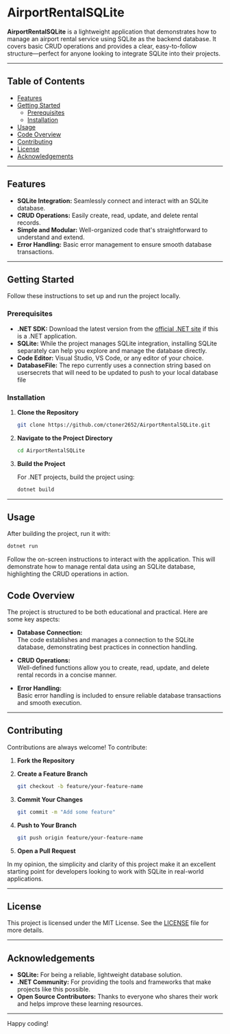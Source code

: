 # AirportRentalSQLite

**AirportRentalSQLite** is a lightweight application that demonstrates how to manage an airport rental service using SQLite as the backend database. It covers basic CRUD operations and provides a clear, easy-to-follow structure—perfect for anyone looking to integrate SQLite into their projects.

---

## Table of Contents

- [Features](#features)
- [Getting Started](#getting-started)
  - [Prerequisites](#prerequisites)
  - [Installation](#installation)
- [Usage](#usage)
- [Code Overview](#code-overview)
- [Contributing](#contributing)
- [License](#license)
- [Acknowledgements](#acknowledgements)

---

## Features

- **SQLite Integration:** Seamlessly connect and interact with an SQLite database.
- **CRUD Operations:** Easily create, read, update, and delete rental records.
- **Simple and Modular:** Well-organized code that's straightforward to understand and extend.
- **Error Handling:** Basic error management to ensure smooth database transactions.

---

## Getting Started

Follow these instructions to set up and run the project locally.

### Prerequisites

- **.NET SDK:** Download the latest version from the [official .NET site](https://dotnet.microsoft.com/download) if this is a .NET application.
- **SQLite:** While the project manages SQLite integration, installing SQLite separately can help you explore and manage the database directly.
- **Code Editor:** Visual Studio, VS Code, or any editor of your choice.
- **DatabaseFile:** The repo currently uses a connection string based on usersecrets that will need to be updated to push to your local database file

### Installation

1. **Clone the Repository**

   ```bash
   git clone https://github.com/ctoner2652/AirportRentalSQLite.git

2. **Navigate to the Project Directory**

   ```bash
   cd AirportRentalSQLite

3. **Build the Project**

   For .NET projects, build the project using:

   ```bash
   dotnet build

---

## Usage

After building the project, run it with:
```bash
dotnet run
```
Follow the on-screen instructions to interact with the application. This will demonstrate how to manage rental data using an SQLite database, highlighting the CRUD operations in action.

## Code Overview

The project is structured to be both educational and practical. Here are some key aspects:

- **Database Connection:**  
  The code establishes and manages a connection to the SQLite database, demonstrating best practices in connection handling.

- **CRUD Operations:**  
  Well-defined functions allow you to create, read, update, and delete rental records in a concise manner.

- **Error Handling:**  
  Basic error handling is included to ensure reliable database transactions and smooth execution.

---

## Contributing

Contributions are always welcome! To contribute:

1. **Fork the Repository**
2. **Create a Feature Branch**

   ```bash
   git checkout -b feature/your-feature-name

3. **Commit Your Changes**

   ```bash
   git commit -m "Add some feature"

4. **Push to Your Branch**

   ```bash
   git push origin feature/your-feature-name

5. **Open a Pull Request**

In my opinion, the simplicity and clarity of this project make it an excellent starting point for developers looking to work with SQLite in real-world applications.

---

## License

This project is licensed under the MIT License. See the [LICENSE](LICENSE) file for more details.

---

## Acknowledgements

- **SQLite:** For being a reliable, lightweight database solution.
- **.NET Community:** For providing the tools and frameworks that make projects like this possible.
- **Open Source Contributors:** Thanks to everyone who shares their work and helps improve these learning resources.

---

Happy coding!

